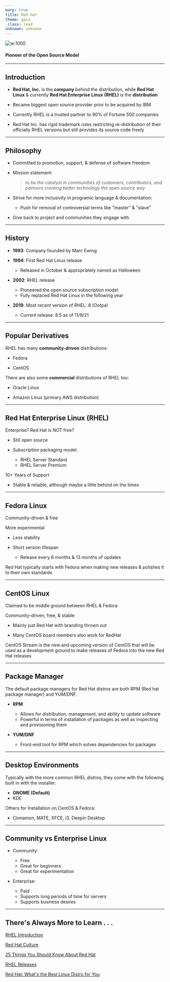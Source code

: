 ```yaml
---
marp: true
title: Red Hat
theme: gaia
_class: lead
unknown: unknown
---
```


![w:1000](./Red-Hat-logo.png)

#### Pioneer of the Open Source Model

---

## Introduction

* **Red Hat, Inc.** is the **company** behind the distribution, while **Red Hat Linux** & currently **Red Hat Enterprise Linux (RHEL)** is the **distribution**

* Became biggest open source provider prior to be acquired by IBM

* Currently RHEL is a trusted partner to 90% of Fortune 500 companies

* Red Hat Inc. has rigid trademark rules restricting re-distribution of their officially RHEL versions but still provides its source code freely

---  

## Philosophy

* Committed to promotion, support, & defense of software freedom

* Mission statement:

  > *to be the catalyst in communities of customers, contributors, and partners creating better technology the open source way*

* Strive for more inclusivity in programic language & documentation:

  * Push for removal of controversial terms like "master" & "slave"

* Give back to project and communities they engage with

---

## History

* **1993**: Company founded by Marc Ewing

* **1994**: First Red Hat Linux release

  * Released in October & appropriately named as Halloween

* **2002**: RHEL release
  
  * Pioneered the open source subscription model
  * Fully replaced Red Hat Linux in the following year

* **2019**: Most recent version of RHEL: 8 (Ootpa)

  * Current release: 8.5 as of 11/9/21

---

## Popular Derivatives

RHEL has many **community-driven** distributions:

* Fedora

* CentOS

There are also some **commercial** distributions of RHEL too:

* Oracle Linux

* Amazon Linux (primary AWS distribution)

---

## Red Hat Enterprise Linux (RHEL)

Enterprise? Red Hat is NOT free?

* Still open source

* Subscription packaging model:
  * RHEL Server Standard
  * RHEL Server Premium

10+ Years of Support

* Stable & reliable, although maybe a little behind on the times

---

## Fedora Linux

Community-driven & free

More experimental

* Less stability

* Short version lifespan

  * Release every 6 months & 13 months of updates

Red Hat typically starts with Fedora when making new releases & polishes it to their own standards

---

## CentOS Linux

Claimed to be middle ground between RHEL & Fedora

Community-driven, free, & stable

* Mainly just Red Hat with branding thrown out

* Many CentOS board members also work for RedHat

CentOS Stream is the new and upcoming version of CentOS that will be used as a development ground to make releases of Fedora into the new Red Hat releases

---

## Package Manager

The default package managers for Red Hat distros are both RPM (Red hat package manager) and YUM/DNF.

* **RPM**

  * Allows for distribution, management, and ability to update software
  * Powerful in terms of installation of packages as well as inspecting and provisioning them
  
* **YUM/DNF**
  * Front-end tool for RPM which solves dependencies for packages

---

## Desktop Environments

Typically with the more common RHEL distros, they come with the following built in with the installer:

* **GNOME (Default)**
* KDE

Others for Installation on CentOS & Fedora:

* Cinnamon, MATE, XFCE, i3, Deepin Desktop

---

## Community vs Enterprise Linux

* Community:

  * Free
  * Great for beginners
  * Great for experimentation

* Enterprise:
  
  * Paid
  * Supports long periods of time for servers
  * Supports business desires

---

## There's Always More to Learn . . .

[RHEL Introduction](https://www.redhat.com/en/technologies/linux-platforms/enterprise-linux)

[Red Hat Culture](https://www.redhat.com/en/about/our-culture)

[25 Things You Should Know About Red Hat](https://www.redhat.com/en/blog/25-things-you-should-know-about-red-hat-0)

[RHEL Releases](https://access.redhat.com/articles/3078)

[Red Hat: What's the Best Linux Distro for You](https://www.redhat.com/en/topics/linux/whats-the-best-linux-distro-for-you)
